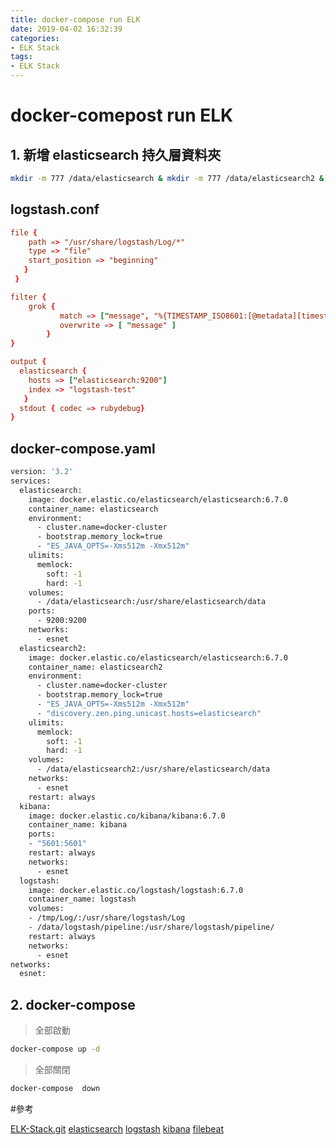 ```yaml
---
title: docker-compose run ELK
date: 2019-04-02 16:32:39
categories:
- ELK Stack
tags:
- ELK Stack
---
```


# docker-comepost run ELK

## 1. 新增 elasticsearch 持久層資料夾

```bash
mkdir -m 777 /data/elasticsearch & mkdir -m 777 /data/elasticsearch2 & cp -r logstash /data/logstash
```

## logstash.conf

```conf
file {
    path => "/usr/share/logstash/Log/*"
    type => "file"
    start_position => "beginning"
   }
 }

filter {
    grok {
           match => ["message", "%{TIMESTAMP_ISO8601:[@metadata][timestamp]} %{NUMBER:threadid} %{LOGLEVEL:loglevel} %{NOTSPACE:logger} %{GREEDYDATA:message}"]
           overwrite => [ "message" ]
        }
}

output {
  elasticsearch {
    hosts => ["elasticsearch:9200"]
    index => "logstash-test"  
   }
  stdout { codec => rubydebug}
}
```

## docker-compose.yaml

```bash
version: '3.2'
services:
  elasticsearch:
    image: docker.elastic.co/elasticsearch/elasticsearch:6.7.0
    container_name: elasticsearch
    environment:
      - cluster.name=docker-cluster
      - bootstrap.memory_lock=true
      - "ES_JAVA_OPTS=-Xms512m -Xmx512m"
    ulimits:
      memlock:
        soft: -1
        hard: -1
    volumes:
      - /data/elasticsearch:/usr/share/elasticsearch/data
    ports:
      - 9200:9200
    networks:
      - esnet
  elasticsearch2:
    image: docker.elastic.co/elasticsearch/elasticsearch:6.7.0
    container_name: elasticsearch2
    environment:
      - cluster.name=docker-cluster
      - bootstrap.memory_lock=true
      - "ES_JAVA_OPTS=-Xms512m -Xmx512m"
      - "discovery.zen.ping.unicast.hosts=elasticsearch"
    ulimits:
      memlock:
        soft: -1
        hard: -1
    volumes:
      - /data/elasticsearch2:/usr/share/elasticsearch/data
    networks:
      - esnet
    restart: always
  kibana:
    image: docker.elastic.co/kibana/kibana:6.7.0
    container_name: kibana
    ports:
    - "5601:5601"
    restart: always
    networks:
      - esnet
  logstash:
    image: docker.elastic.co/logstash/logstash:6.7.0
    container_name: logstash
    volumes:
    - /tmp/Log/:/usr/share/logstash/Log
    - /data/logstash/pipeline:/usr/share/logstash/pipeline/
    restart: always
    networks:
      - esnet
networks:
  esnet:

```

## 2. docker-compose

> 全部啟動
> 
```bash
docker-compose up -d
```

> 全部關閉

```bash
docker-compose  down
```


#參考

[ELK-Stack.git](https://github.com/ste5022424/ELK-Stack.git)
[elasticsearch](https://www.elastic.co/guide/en/elasticsearch/reference/current/docker.html)
[logstash](https://www.elastic.co/guide/en/logstash/current/docker.html)
[kibana](https://www.elastic.co/guide/en/kibana/current/docker.html)
[filebeat](https://www.elastic.co/guide/en/beats/filebeat/current/running-on-docker.html)